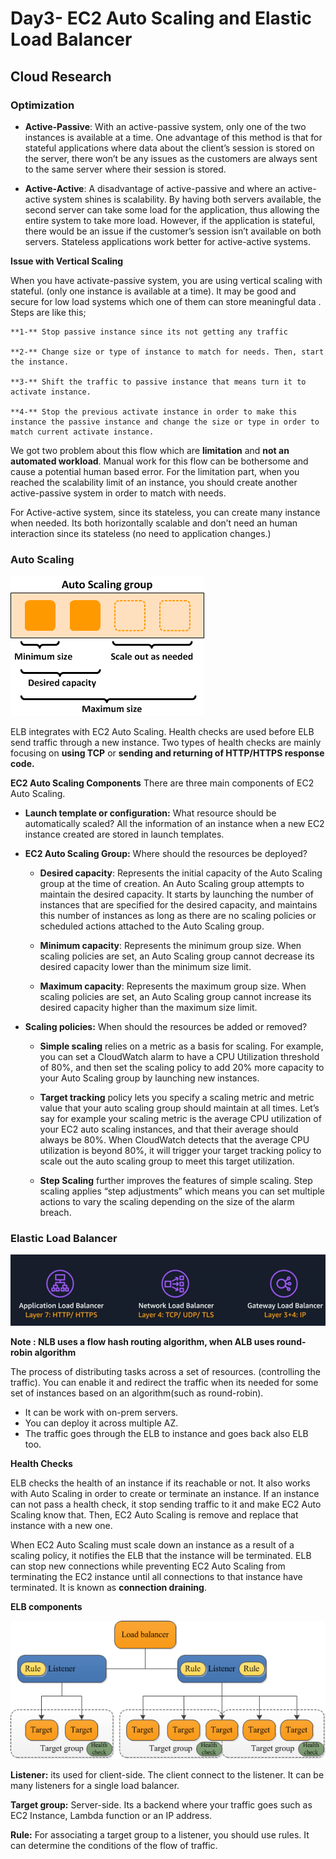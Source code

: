 <!-- This is a template you can use for quick progress days. It removes a lot of the steps we encourage you to share in the longer template 000-DAY-ARTICLE-LONG-TEMPLATE.MD-->

# Day3- EC2 Auto Scaling and Elastic Load Balancer

## Cloud Research

### Optimization

- **Active-Passive**: With an active-passive system, only one of the two instances is available at a time. One advantage of this method is that for stateful applications where data about the client’s session is stored on the server, there won’t be any issues as the customers are always sent to the same server where their session is stored.

- **Active-Active**: A disadvantage of active-passive and where an active-active system shines is scalability. By having both servers available, the second server can take some load for the application, thus allowing the entire system to take more load. However, if the application is stateful, there would be an issue if the customer’s session isn’t available on both servers. Stateless applications work better for active-active systems.

**Issue with Vertical Scaling**

When you have activate-passive system, you are using vertical scaling with stateful. (only one instance is available at a time). It may be good and secure for low load systems which one of them can store meaningful data . Steps are like this;

    **1-** Stop passive instance since its not getting any traffic

    **2-** Change size or type of instance to match for needs. Then, start the instance.

    **3-** Shift the traffic to passive instance that means turn it to activate instance.

    **4-** Stop the previous activate instance in order to make this instance the passive instance and change the size or type in order to match current activate instance.

We got two problem about this flow which are **limitation** and **not an automated workload**. Manual work for this flow can be bothersome and cause a potential human based error. For the limitation part, when you reached the scalability limit of an instance, you should create another active-passive system in order to match with needs.

For Active-active system, since its stateless, you can create many instance when needed. Its both horizontally scalable and don’t need an human interaction since its stateless (no need to application changes.)

### Auto Scaling

<img src="/images/auto-scaling.png">

ELB integrates with EC2 Auto Scaling. Health checks are used before ELB send traffic through a new instance. Two types of health checks are mainly focusing on **using TCP** or **sending and returning of HTTP/HTTPS response code.**

**EC2 Auto Scaling Components**
There are three main components of EC2 Auto Scaling.

- **Launch template or configuration:** What resource should be automatically scaled? All the information of an instance when a new EC2 instance created are stored in launch templates.

- **EC2 Auto Scaling Group:** Where should the resources be deployed?

  - **Desired capacity**: Represents the initial capacity of the Auto Scaling group at the time of creation. An Auto Scaling group attempts to maintain the desired capacity. It starts by launching the number of instances that are specified for the desired capacity, and maintains this number of instances as long as there are no scaling policies or scheduled actions attached to the Auto Scaling group.

  - **Minimum capacity**: Represents the minimum group size. When scaling policies are set, an Auto Scaling group cannot decrease its desired capacity lower than the minimum size limit.

  - **Maximum capacity**: Represents the maximum group size. When scaling policies are set, an Auto Scaling group cannot increase its desired capacity higher than the maximum size limit.

- **Scaling policies:** When should the resources be added or removed?

  - **Simple scaling** relies on a metric as a basis for scaling. For example, you can set a CloudWatch alarm to have a CPU Utilization threshold of 80%, and then set the scaling policy to add 20% more capacity to your Auto Scaling group by launching new instances.

  - **Target tracking** policy lets you specify a scaling metric and metric value that your auto scaling group should maintain at all times. Let’s say for example your scaling metric is the average CPU utilization of your EC2 auto scaling instances, and that their average should always be 80%. When CloudWatch detects that the average CPU utilization is beyond 80%, it will trigger your target tracking policy to scale out the auto scaling group to meet this target utilization.

  - **Step Scaling** further improves the features of simple scaling. Step scaling applies “step adjustments” which means you can set multiple actions to vary the scaling depending on the size of the alarm breach.

### Elastic Load Balancer

<img src="/images/ELB.png">

**Note : NLB uses a flow hash routing algorithm, when ALB uses round-robin algorithm**

The process of distributing tasks across a set of resources. (controlling the traffic). You can enable it and redirect the traffic when its needed for some set of instances based on an algorithm(such as round-robin).

- It can be work with on-prem servers.
- You can deploy it across multiple AZ.
- The traffic goes through the ELB to instance and goes back also ELB too.

**Health Checks**

ELB checks the health of an instance if its reachable or not. It also works with Auto Scaling in order to create or terminate an instance. If an instance can not pass a health check, it stop sending traffic to it and make EC2 Auto Scaling know that. Then, EC2 Auto Scaling is remove and replace that instance with a new one.

When EC2 Auto Scaling must scale down an instance as a result of a scaling policy, it notifies the ELB that the instance will be terminated. ELB can stop new connections while preventing EC2 Auto Scaling from terminating the EC2 instance until all connections to that instance have terminated. It is known as **connection draining**.

**ELB components**

<img src="/images/ELB_comps.png">

**Listener:** its used for client-side. The client connect to the listener. It can be many listeners for a single load balancer.

**Target group:** Server-side. Its a backend where your traffic goes such as EC2 Instance, Lambda function or an IP address.

**Rule:** For associating a target group to a listener, you should use rules. It can determine the conditions of the flow of traffic.
